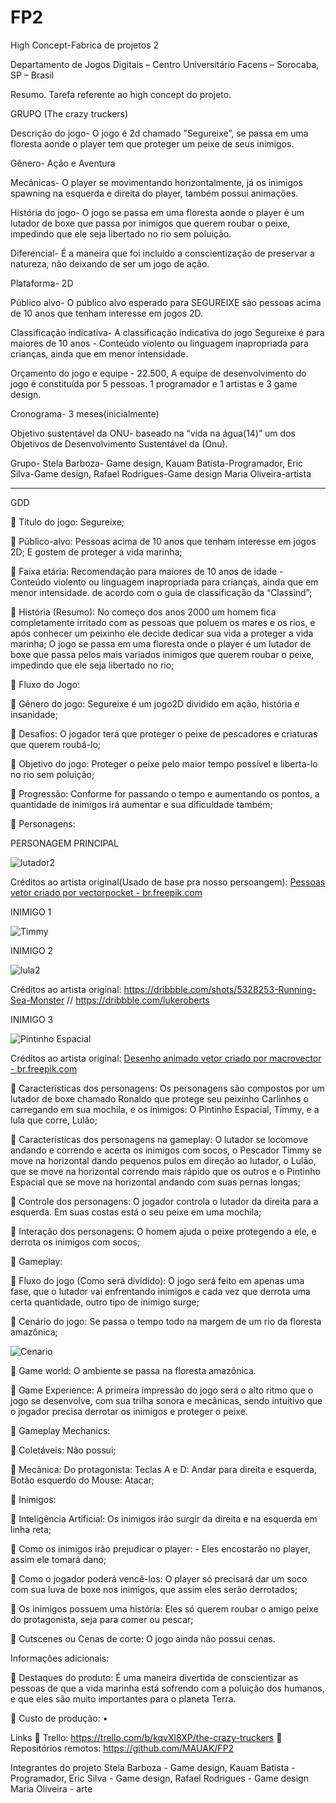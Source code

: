 # FP2

High Concept-Fabrica de projetos 2

Departamento de Jogos Digitais – Centro Universitário Facens – Sorocaba, SP – Brasil

Resumo. Tarefa referente ao high concept do projeto.

GRUPO
(The crazy truckers)

Descrição do jogo- O jogo é 2d chamado ”Segureixe”, se passa em uma 
floresta aonde o player tem que proteger um peixe de seus inimigos.

Gênero- Ação e Aventura

Mecânicas- O player se movimentando horizontalmente, já os inimigos 
spawning na esquerda e direita do player, também possui animações.

História do jogo- O jogo se passa em uma floresta aonde o player é um 
lutador de boxe que passa por inimigos que querem roubar o peixe, 
impedindo que ele seja libertado no rio sem poluição.

Diferencial- É a maneira que foi incluído a conscientização de preservar a 
natureza, não deixando de ser um jogo de ação.

Plataforma- 2D

Público alvo- O público alvo esperado para SEGUREIXE são pessoas acima 
de 10 anos que tenham interesse em jogos 2D.

Classificação indicativa- A classificação indicativa do jogo Segureixe é para maiores de 10 anos - Conteúdo violento ou linguagem inapropriada para crianças, ainda que em menor intensidade.

Orçamento do jogo e equipe - 22.500, A equipe de desenvolvimento 
do jogo é constituída por 5 pessoas. 1 programador e 1 artistas e 3 game 
design.

Cronograma- 3 meses(inicialmente)

Objetivo sustentável da ONU- baseado na “vida na água(14)” um dos 
Objetivos de Desenvolvimento Sustentável da (Onu).

Grupo- Stela Barboza- Game design,
Kauam Batista-Programador, 
Eric Silva-Game design,
Rafael Rodrigues-Game design
Maria Oliveira-artista

-------------------------------------------------------------------------------------------

GDD

	Título do jogo: Segureixe;

	Público-alvo: Pessoas acima de 10 anos que tenham interesse em jogos 2D; 
E gostem de proteger a vida marinha;


	Faixa etária: Recomendação para maiores de 10 anos de idade - Conteúdo violento ou linguagem inapropriada para crianças, ainda que em menor intensidade. de acordo com o guia de classificação da “Classind”;


	História (Resumo): No começo dos anos 2000 um homem fica completamente irritado com as pessoas que poluem os mares e os rios, e após conhecer um peixinho ele decide dedicar sua vida a proteger a vida marinha;
O jogo se passa em uma floresta onde o player é um lutador de boxe que passa pelos mais variados inimigos que querem roubar o peixe, impedindo que ele seja libertado no rio;

	Fluxo do Jogo:

	Gênero do jogo: Segureixe é um jogo2D dividido em ação, história e insanidade;

	Desafios: O jogador terá que proteger o peixe de pescadores e criaturas que querem roubá-lo;

	Objetivo do jogo: Proteger o peixe pelo maior tempo possível e liberta-lo no rio sem poluição;

	Progressão: Conforme for passando o tempo e aumentando os pontos, a quantidade de inimigos irá aumentar e sua dificuldade também;

	 Personagens:

PERSONAGEM PRINCIPAL

![lutador2](https://user-images.githubusercontent.com/64094846/144345081-781ade6d-34f4-483e-8a1a-5f7b9637f229.png)

Créditos ao artista original(Usado de base pra nosso persoangem): <a href="https://br.freepik.com/vetores/pessoas">Pessoas vetor criado por vectorpocket - br.freepik.com</a>




INIMIGO 1

![Timmy](https://user-images.githubusercontent.com/64094846/139562888-a783293d-c6cb-44b8-a943-9d4e10836bc5.jpeg)

INIMIGO 2

![lula2](https://user-images.githubusercontent.com/64094846/144345295-5baa7fe5-78b2-4678-9ce7-3f60eec8f08d.png)

Créditos ao artista original: https://dribbble.com/shots/5328253-Running-Sea-Monster // https://dribbble.com/lukeroberts 


INIMIGO 3

![Pintinho Espacial](https://user-images.githubusercontent.com/64094846/141537857-522754e8-bd61-489f-b9a3-d97277ad1fdc.jpg)

Créditos ao artista original: <a href="https://br.freepik.com/vetores/desenho-animado">Desenho animado vetor criado por macrovector - br.freepik.com</a>




	Características dos personagens: Os personagens são compostos por um lutador de boxe chamado Ronaldo que protege seu peixinho Carlinhos o carregando em sua mochila, e os inimigos: O Pintinho Espacial, Timmy, e a lula que corre, Lulão;

	Características dos personagens na gameplay: O lutador se locomove andando e correndo e acerta os inimigos com socos, o Pescador Timmy se move na horizontal dando pequenos pulos em direção ao lutador, o Lulão, que se move na horizontal correndo mais rápido que os outros e o Pintinho Espacial que se move na horizontal andando com suas pernas longas; 

	Controle dos personagens: O jogador controla o lutador da direita para a esquerda. Em suas costas está o seu peixe em uma mochila;

	Interação dos personagens: O homem ajuda o peixe protegendo a ele, e derrota os inimigos com socos;

	Gameplay:

	Fluxo do jogo (Como será dividido): O jogo será feito em apenas uma fase, que o lutador vai enfrentando inimigos e cada vez que derrota uma certa quantidade, outro tipo de inimigo surge;

	Cenário do jogo: Se passa o tempo todo na margem de um rio da floresta amazônica;

![Cenario](https://media.discordapp.net/attachments/812466112028868611/904176939370184745/1.JPG)


	Game world: O ambiente se passa na floresta amazônica.

	Game Experience: A primeira impressão do jogo será o alto ritmo que o jogo se desenvolve, com sua trilha sonora e mecânicas, sendo intuitivo que o jogador precisa derrotar os inimigos e proteger o peixe.

	Gameplay Mechanics:

	Coletáveis: Não possui;

	Mecânica: Do protagonista: Teclas A e D: Andar para direita e esquerda, Botão esquerdo do Mouse: Atacar;


	Inimigos:


	Inteligência Artificial: Os inimigos irão surgir da direita e na esquerda em linha reta;

	Como os inimigos irão prejudicar o player: - Eles encostarão no player, assim ele tomará dano;

	Como o jogador poderá vencê-los: O player só precisará dar um soco com sua luva de boxe nos inimigos, que assim eles serão derrotados;

	Os inimigos possuem uma história: Eles só querem roubar o amigo peixe do protagonista, seja para comer ou pescar;

	Cutscenes ou Cenas de corte: O jogo ainda não possui cenas.

Informações adicionais:

	Destaques do produto: É uma maneira divertida de conscientizar as pessoas de que a vida marinha está sofrendo com a poluição dos humanos, e que eles são muito importantes para o planeta Terra.

	Custo de produção:
•	









Links
	Trello:	https://trello.com/b/kqvXl8XP/the-crazy-truckers
	Repositórios remotos: https://github.com/MAUAK/FP2
 

Integrantes do projeto
Stela Barboza - Game design,
Kauam Batista - Programador, 
Eric Silva - Game design,
Rafael Rodrigues - Game design
Maria Oliveira - arte



